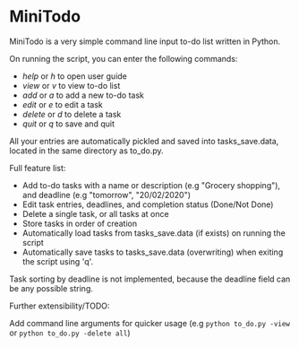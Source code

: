 # MiniTodo

MiniTodo is a very simple command line input to-do list written in Python. 

On running the script, you can enter the following commands:

- *help* or *h* to open user guide
- *view* or *v* to view to-do list
- *add* or *a* to add a new to-do task
- *edit* or *e* to edit a task
- *delete* or *d* to delete a task
- *quit* or *q* to save and quit

All your entries are automatically pickled and saved into tasks_save.data, located in the same directory as to_do.py.

Full feature list:
- Add to-do tasks with a name or description (e.g "Grocery shopping"), and deadline (e.g "tomorrow", "20/02/2020")
- Edit task entries, deadlines, and completion status (Done/Not Done)
- Delete a single task, or all tasks at once
- Store tasks in order of creation
- Automatically load tasks from tasks_save.data (if exists) on running the script
- Automatically save tasks to tasks_save.data (overwriting) when exiting the script using 'q'.

Task sorting by deadline is not implemented, because the deadline field can be any possible string. 

Further extensibility/TODO:

Add command line arguments for quicker usage (e.g `python to_do.py -view` or `python to_do.py -delete all`)
